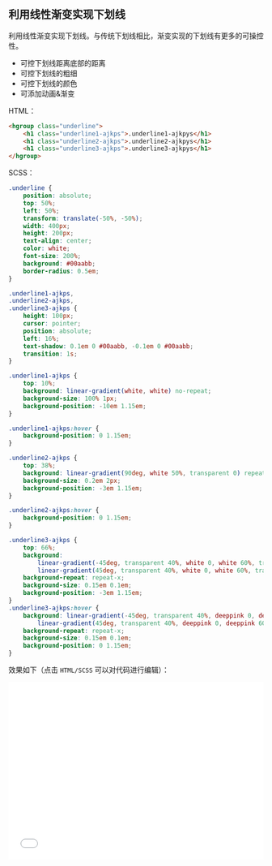 ## 利用线性渐变实现下划线

利用线性渐变实现下划线。与传统下划线相比，渐变实现的下划线有更多的可操控性。

+ 可控下划线距离底部的距离
+ 可控下划线的粗细
+ 可控下划线的颜色
+ 可添加动画&渐变

HTML：

```html
<hgroup class="underline">
    <h1 class="underline1-ajkps">.underline1-ajkpys</h1>
    <h1 class="underline2-ajkps">.underline2-ajkpys</h1>
    <h1 class="underline3-ajkps">.underline3-ajkpys</h1>
</hgroup>
```

SCSS：
```scss
.underline {
    position: absolute;
    top: 50%;
    left: 50%;
    transform: translate(-50%, -50%);
    width: 400px;
    height: 200px;
    text-align: center;
    color: white;
    font-size: 200%;
    background: #00aabb;
    border-radius: 0.5em;
}

.underline1-ajkps,
.underline2-ajkps,
.underline3-ajkps {
    height: 100px;
    cursor: pointer;
    position: absolute;
    left: 16%;
    text-shadow: 0.1em 0 #00aabb, -0.1em 0 #00aabb;
    transition: 1s;
}

.underline1-ajkps {
    top: 10%;
    background: linear-gradient(white, white) no-repeat;
    background-size: 100% 1px;
    background-position: -10em 1.15em;
}

.underline1-ajkps:hover {
    background-position: 0 1.15em;
}

.underline2-ajkps {
    top: 38%;
    background: linear-gradient(90deg, white 50%, transparent 0) repeat-x;
    background-size: 0.2em 2px;
    background-position: -3em 1.15em;
}

.underline2-ajkps:hover {
    background-position: 0 1.15em;
}

.underline3-ajkps {
    top: 66%;
    background: 
        linear-gradient(-45deg, transparent 40%, white 0, white 60%, transparent 0) 0 1em,
        linear-gradient(45deg, transparent 40%, white 0, white 60%, transparent 0) 0.1em 1em;
    background-repeat: repeat-x;
    background-size: 0.15em 0.1em;
    background-position: -3em 1.15em;
}
.underline3-ajkps:hover {
    background: linear-gradient(-45deg, transparent 40%, deeppink 0, deeppink 60%, transparent 0) 0 1em,
        linear-gradient(45deg, transparent 40%, deeppink 0, deeppink 60%, transparent 0) 0.1em 1em;
    background-repeat: repeat-x;
    background-size: 0.15em 0.1em;
    background-position: 0 1.15em;
}

```

效果如下（点击 `HTML/SCSS` 可以对代码进行编辑）：

<iframe height='350' scrolling='no' title='利用 线性渐变 实现下划线' src='//codepen.io/Chokcoco/embed/pQKzBg/?height=265&theme-id=0&default-tab=result' frameborder='no' allowtransparency='true' allowfullscreen='true' style='width: 100%;'>See the Pen <a href='https://codepen.io/Chokcoco/pen/pQKzBg/'>利用 线性渐变 实现下划线</a> by Chokcoco (<a href='https://codepen.io/Chokcoco'>@Chokcoco</a>) on <a href='https://codepen.io'>CodePen</a>.
</iframe>